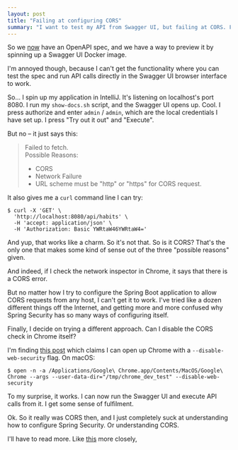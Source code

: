 ```yaml
---
layout: post
title: "Failing at configuring CORS"
summary: "I want to test my API from Swagger UI, but failing at CORS. Finally I find a way to disable it altogether in Chrome." 
---
```


So we [now](/2023/02/26/adding-openapi.html) have an OpenAPI spec, and we have a way to preview it by spinning up a Swagger UI Docker image. 

I'm annoyed though, because I can't get the functionality where you can test the spec and run API calls directly in the Swagger UI browser interface to work. 

So... I spin up my application in IntelliJ. It's listening on localhost's port 8080. I run my `show-docs.sh` script, and the Swagger UI opens up. Cool. I press authorize and enter `admin` / `admin`, which are the local credentials I have set up. I press "Try out it out" and "Execute".

But no – it just says this:

> Failed to fetch.<br/>
> Possible Reasons:
>
> * CORS
> * Network Failure
> * URL scheme must be "http" or "https" for CORS request.

It also gives me a `curl` command line I can try:

```shell
$ curl -X 'GET' \
  'http://localhost:8080/api/habits' \
  -H 'accept: application/json' \
  -H 'Authorization: Basic YWRtaW46YWRtaW4='
```

And yup, that works like a charm. So it's not that.  So is it CORS? That's the only one that makes some kind of sense out of the three "possible reasons" given. 

And indeed, if I check the network inspector in Chrome, it says that there is a CORS error.

But no matter how I try to configure the Spring Boot application to allow CORS requests from any host, I can't get it to work. I've tried like a dozen different things off the Internet, and getting more and more confused why Spring Security has so many ways of configuring itself. 

Finally, I decide on trying a different approach. Can I disable the CORS check in Chrome itself?

I'm finding [this post](https://alfilatov.com/posts/run-chrome-without-cors/) which claims I can open up Chrome with a `--disable-web-security` flag. On macOS:

```shell
$ open -n -a /Applications/Google\ Chrome.app/Contents/MacOS/Google\ Chrome --args --user-data-dir="/tmp/chrome_dev_test" --disable-web-security
```

To my surprise, it works. I can now run the Swagger UI and execute API calls from it. I get some sense of fulfilment. 

Ok. So it really was CORS then, and I just completely suck at understanding how to configure Spring Security. Or understanding CORS. 

I'll have to read more. Like [this](https://docs.spring.io/spring-framework/docs/current/reference/html/web.html#mvc-cors) more closely, 
